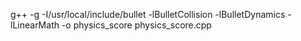 g++ -g -I/usr/local/include/bullet -lBulletCollision -lBulletDynamics -lLinearMath -o physics_score physics_score.cpp